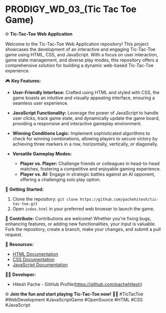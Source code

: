 # PRODIGY_WD_03_(Tic Tac Toe Game)
🌐 **Tic-Tac-Toe Web Application**

Welcome to the Tic-Tac-Toe Web Application repository! This project showcases the development of an interactive and engaging Tic-Tac-Toe game using HTML, CSS, and JavaScript. With a focus on user interaction, game state management, and diverse play modes, this repository offers a comprehensive solution for building a dynamic web-based Tic-Tac-Toe experience.

🎮 **Key Features:**
- **User-Friendly Interface:** Crafted using HTML and styled with CSS, the game boasts an intuitive and visually appealing interface, ensuring a seamless user experience.

- **JavaScript Functionality:** Leverage the power of JavaScript to handle user clicks, track game state, and dynamically update the game board, providing a responsive and interactive gameplay environment.

- **Winning Conditions Logic:** Implement sophisticated algorithms to check for winning combinations, allowing players to secure victory by achieving three markers in a row, horizontally, vertically, or diagonally.

- **Versatile Gameplay Modes:**
  - **Player vs. Player:** Challenge friends or colleagues in head-to-head matches, fostering a competitive and enjoyable gaming experience.
  - **Player vs. AI:** Engage in strategic battles against an AI opponent, offering a challenging solo play option.

🚀 **Getting Started:**
1. Clone the repository: `git clone https://github.com/pachehitesh/tic-tac-toe.git`
2. Open `index.html` in your preferred web browser to launch the game.

🌟 **Contribute:**
Contributions are welcome! Whether you're fixing bugs, enhancing features, or adding new functionalities, your input is valuable. Fork the repository, create a branch, make your changes, and submit a pull request.

🔗 **Resources:**
- [HTML Documentation](https://developer.mozilla.org/en-US/docs/Web/HTML)
- [CSS Documentation](https://developer.mozilla.org/en-US/docs/Web/CSS)
- [JavaScript Documentation](https://developer.mozilla.org/en-US/docs/Web/JavaScript)

👩‍💻 **Developer:**
- Hitesh Pache - GitHub Profile(https://github.com/pachehitesh)

🌐 **Join the fun and start playing Tic-Tac-Toe now!** 🌈🎉 #TicTacToe #WebDevelopment #JavaScriptGame #OpenSource #HTML #CSS #JavaScript

